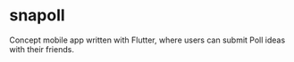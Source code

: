 # snapoll

Concept mobile app written with Flutter, where users can submit Poll ideas with their friends. 
